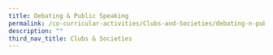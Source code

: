 ```yaml
---
title: Debating & Public Speaking
permalink: /co-curricular-activities/Clubs-and-Societies/debating-n-public-speaking
description: ""
third_nav_title: Clubs & Societies
---
```

